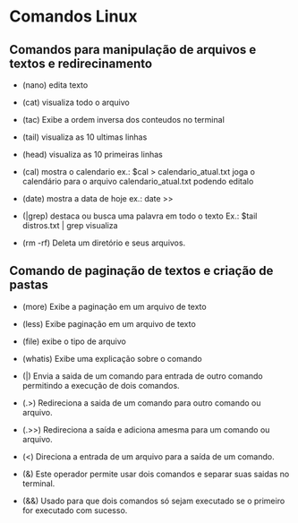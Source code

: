 # Comandos Linux

## Comandos para manipulação de arquivos e textos e redirecinamento

- (nano) edita texto
- (cat)  visualiza todo o arquivo
- (tac)  Exibe a ordem inversa dos conteudos no terminal
- (tail) visualiza as 10 ultimas linhas
- (head) visualiza as 10 primeiras linhas
- (cal)  mostra o calendario
	ex.: $cal > calendario_atual.txt
		joga o calendário para o arquivo calendario_atual.txt podendo editalo

- (date)  mostra a data de hoje
	ex.: date >>

- (|grep)  destaca ou busca uma palavra em todo o texto 
	Ex.: $tail distros.txt | grep visualiza
- (rm -rf)  Deleta um diretório e seus arquivos.

## Comando de paginação de textos e criação de pastas
- (more)  Exibe a paginação em um arquivo de texto
- (less)  Exibe paginação em um arquivo de texto
- (file)  exibe o tipo de arquivo
- (whatis)  Exibe uma explicação sobre o comando

- (|)  Envia a saida de um comando para entrada de outro comando permitindo a execução de dois comandos.
- (.>)  Redireciona a saida de um comando para outro comando ou arquivo.
- (.>>)  Redireciona a saída e adiciona amesma para um comando ou arquivo.
- (<)  Direciona a entrada de um arquivo para a saída de um comando.
- (&)  Este operador permite usar dois comandos e separar suas saidas no terminal.
- (&&)  Usado para que dois comandos só sejam executado se o primeiro for executado com sucesso.


